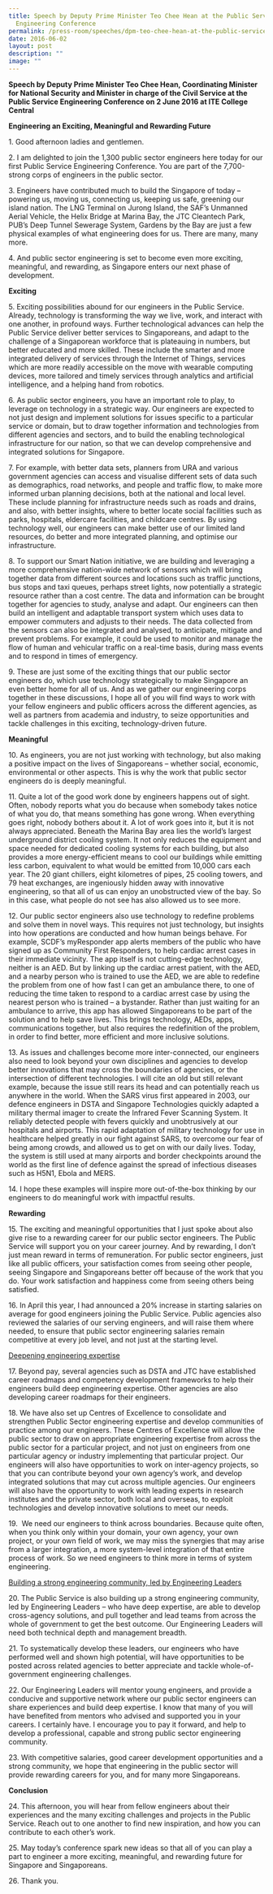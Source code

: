 ```yaml
---
title: Speech by Deputy Prime Minister Teo Chee Hean at the Public Service
  Engineering Conference
permalink: /press-room/speeches/dpm-teo-chee-hean-at-the-public-service-engineering-conference/
date: 2016-06-02
layout: post
description: ""
image: ""
---
```

**Speech by Deputy Prime Minister Teo Chee Hean, Coordinating Minister for National Security and Minister in charge of the Civil Service at the Public Service Engineering Conference on 2 June 2016 at ITE College Central**

**Engineering an Exciting, Meaningful and Rewarding Future**  
  
1\. Good afternoon ladies and gentlemen.&nbsp;  
  
2\. I am delighted to join the 1,300 public sector engineers here today for our first Public Service Engineering Conference. You are part of the 7,700-strong corps of engineers in the public sector.  
  
3\. Engineers have contributed much to build the Singapore of today – powering us, moving us, connecting us, keeping us safe, greening our island nation. The LNG Terminal on Jurong Island, the SAF’s Unmanned Aerial Vehicle, the Helix Bridge at Marina Bay, the JTC Cleantech Park, PUB’s Deep Tunnel Sewerage System, Gardens by the Bay are just a few physical examples of what engineering does for us. There are many, many more.

4\. And public sector engineering is set to become even more exciting, meaningful, and rewarding, as Singapore enters our next phase of development.  
  
**Exciting**  

5\. Exciting possibilities abound for our engineers in the Public Service. Already, technology is transforming the way we live, work, and interact with one another, in profound ways. Further technological advances can help the Public Service deliver better services to Singaporeans, and adapt to the challenge of a Singaporean workforce that is plateauing in numbers, but better educated and more skilled. These include the smarter and more integrated delivery of services through the Internet of Things, services which are more readily accessible on the move with wearable computing devices, more tailored and timely services through analytics and artificial intelligence, and a helping hand from robotics.  
  
6\. As public sector engineers, you have an important role to play, to leverage on technology in a strategic way. Our engineers are expected to not just design and implement solutions for issues specific to a particular service or domain, but to draw together information and technologies from different agencies and sectors, and to build the enabling technological infrastructure for our nation, so that we can develop comprehensive and integrated solutions for Singapore.  
  
7\. For example, with better data sets, planners from URA and various government agencies can access and visualise different sets of data such as demographics, road networks, and people and traffic flow, to make more informed urban planning decisions, both at the national and local level. These include planning for infrastructure needs such as roads and drains, and also, with better insights, where to better locate social facilities such as parks, hospitals, eldercare facilities, and childcare centres. By using technology well, our engineers can make better use of our limited land resources, do better and more integrated planning, and optimise our infrastructure.  
  
8\. To support our Smart Nation initiative, we are building and leveraging a more comprehensive nation-wide network of sensors which will bring together data from different sources and locations such as traffic junctions, bus stops and taxi queues, perhaps street lights, now potentially a strategic resource rather than a cost centre. The data and information can be brought together for agencies to study, analyse and adapt. Our engineers can then build an intelligent and adaptable transport system which uses data to empower commuters and adjusts to their needs. The data collected from the sensors can also be integrated and analysed, to anticipate, mitigate and prevent problems. For example, it could be used to monitor and manage the flow of human and vehicular traffic on a real-time basis, during mass events and to respond in times of emergency.&nbsp;  
  
9\. These are just some of the exciting things that our public sector engineers do, which use technology strategically to make Singapore an even better home for all of us. And as we gather our engineering corps together in these discussions, I hope all of you will find ways to work with your fellow engineers and public officers across the different agencies, as well as partners from academia and industry, to seize opportunities and tackle challenges in this exciting, technology-driven future.

**Meaningful**&nbsp;  

10\. As engineers, you are not just working with technology, but also making a positive impact on the lives of Singaporeans – whether social, economic, environmental or other aspects. This is why the work that public sector engineers do is deeply meaningful.&nbsp;  
  
11\. Quite a lot of the good work done by engineers happens out of sight. Often, nobody reports what you do because when somebody takes notice of what you do, that means something has gone wrong. When everything goes right, nobody bothers about it. A lot of work goes into it, but it is not always appreciated. Beneath the Marina Bay area lies the world’s largest underground district cooling system. It not only reduces the equipment and space needed for dedicated cooling systems for each building, but also provides a more energy-efficient means to cool our buildings while emitting less carbon, equivalent to what would be emitted from 10,000 cars each year. The 20 giant chillers, eight kilometres of pipes, 25 cooling towers, and 79 heat exchanges, are ingeniously hidden away with innovative engineering, so that all of us can enjoy an unobstructed view of the bay. So in this case, what people do not see has also allowed us to see more.  
  
12\. Our public sector engineers also use technology to redefine problems and solve them in novel ways. This requires not just technology, but insights into how operations are conducted and how human beings behave. For example, SCDF’s myResponder app alerts members of the public who have signed up as Community First Responders, to help cardiac arrest cases in their immediate vicinity. The app itself is not cutting-edge technology, neither is an AED. But by linking up the cardiac arrest patient, with the AED, and a nearby person who is trained to use the AED, we are able to redefine the problem from one of how fast I can get an ambulance there, to one of reducing the time taken to respond to a cardiac arrest case by using the nearest person who is trained – a bystander. Rather than just waiting for an ambulance to arrive, this app has allowed Singaporeans to be part of the solution and to help save lives. This brings technology, AEDs, apps, communications together, but also requires the redefinition of the problem, in order to find better, more efficient and more inclusive solutions.  
  
13\. As issues and challenges become more inter-connected, our engineers also need to look beyond your own disciplines and agencies to develop better innovations that may cross the boundaries of agencies, or the intersection of different technologies. I will cite an old but still relevant example, because the issue still rears its head and can potentially reach us anywhere in the world. When the SARS virus first appeared in 2003, our defence engineers in DSTA and Singapore Technologies quickly adapted a military thermal imager to create the Infrared Fever Scanning System. It reliably detected people with fevers quickly and unobtrusively at our hospitals and airports. This rapid adaptation of military technology for use in healthcare helped greatly in our fight against SARS, to overcome our fear of being among crowds, and allowed us to get on with our daily lives. Today, the system is still used at many airports and border checkpoints around the world as the first line of defence against the spread of infectious diseases such as H5N1, Ebola and MERS.&nbsp;  
  
14\. I hope these examples will inspire more out-of-the-box thinking by our engineers to do meaningful work with impactful results.&nbsp;  
  
**Rewarding**  
  
15\. The exciting and meaningful opportunities that I just spoke about also give rise to a rewarding career for our public sector engineers. The Public Service will support you on your career journey. And by rewarding, I don’t just mean reward in terms of remuneration. For public sector engineers, just like all public officers, your satisfaction comes from seeing other people, seeing Singapore and Singaporeans better off because of the work that you do. Your work satisfaction and happiness come from seeing others being satisfied.  
  
16\. In April this year, I had announced a 20% increase in starting salaries on average for good engineers joining the Public Service. Public agencies also reviewed the salaries of our serving engineers, and will raise them where needed, to ensure that public sector engineering salaries remain competitive at every job level, and not just at the starting level.&nbsp;  
  
<u>Deepening engineering expertise</u>
  
17\. Beyond pay, several agencies such as DSTA and JTC have established career roadmaps and competency development frameworks to help their engineers build deep engineering expertise. Other agencies are also developing career roadmaps for their engineers.  
  
18\. We have also set up Centres of Excellence to consolidate and strengthen Public Sector engineering expertise and develop communities of practice among our engineers. These Centres of Excellence will allow the public sector to draw on appropriate engineering expertise from across the public sector for a particular project, and not just on engineers from one particular agency or industry implementing that particular project. Our engineers will also have opportunities to work on inter-agency projects, so that you can contribute beyond your own agency’s work, and develop integrated solutions that may cut across multiple agencies. Our engineers will also have the opportunity to work with leading experts in research institutes and the private sector, both local and overseas, to exploit technologies and develop innovative solutions to meet our needs.&nbsp;  
  
19\. &nbsp;We need our engineers to think across boundaries. Because quite often, when you think only within your domain, your own agency, your own project, or your own field of work, we may miss the synergies that may arise from a larger integration, a more system-level integration of that entire process of work. So we need engineers to think more in terms of system engineering.  
  
<u>Building a strong engineering community, led by Engineering Leaders</u>
  
20\. The Public Service is also building up a strong engineering community, led by Engineering Leaders – who have deep expertise, are able to develop cross-agency solutions, and pull together and lead teams from across the whole of government to get the best outcome. Our Engineering Leaders will need both technical depth and management breadth.&nbsp;  
  
21\. To systematically develop these leaders, our engineers who have performed well and shown high potential, will have opportunities to be posted across related agencies to better appreciate and tackle whole-of-government engineering challenges.&nbsp;  
  
22\. Our Engineering Leaders will mentor young engineers, and provide a conducive and supportive network where our public sector engineers can share experiences and build deep expertise. I know that many of you will have benefited from mentors who advised and supported you in your careers. I certainly have. I encourage you to pay it forward, and help to develop a professional, capable and strong public sector engineering community.  
  
23\. With competitive salaries, good career development opportunities and a strong community, we hope that engineering in the public sector will provide rewarding careers for you, and for many more Singaporeans.  
  
**Conclusion**

24\. This afternoon, you will hear from fellow engineers about their experiences and the many exciting challenges and projects in the Public Service. Reach out to one another to find new inspiration, and how you can contribute to each other’s work.&nbsp;  
  
25\. May today’s conference spark new ideas so that all of you can play a part to engineer a more exciting, meaningful, and rewarding future for Singapore and Singaporeans.  
  
26\. Thank you.